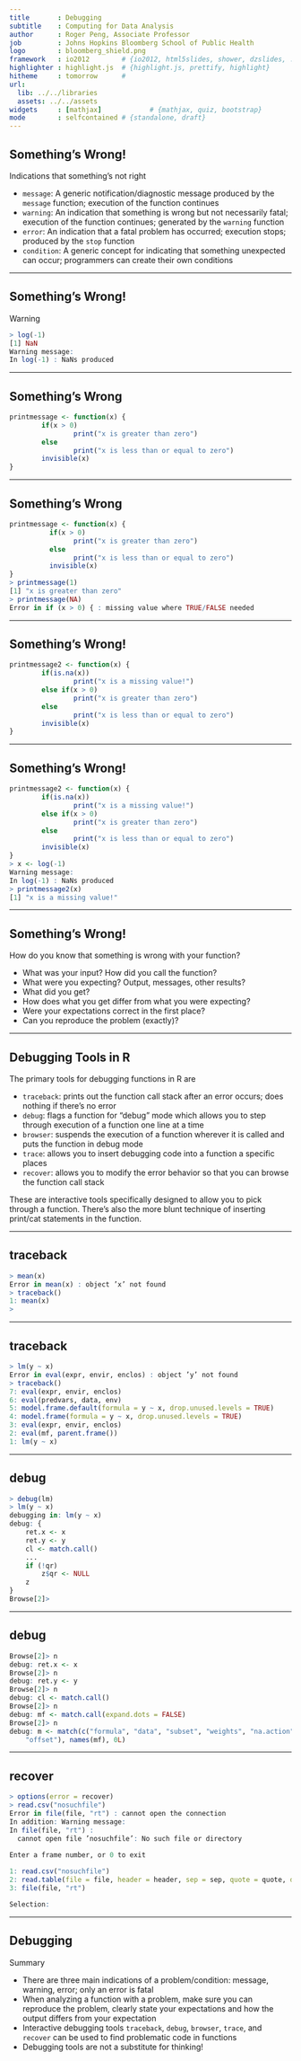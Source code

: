 ```yaml
---
title       : Debugging
subtitle    : Computing for Data Analysis
author      : Roger Peng, Associate Professor
job         : Johns Hopkins Bloomberg School of Public Health
logo        : bloomberg_shield.png
framework   : io2012        # {io2012, html5slides, shower, dzslides, ...}
highlighter : highlight.js  # {highlight.js, prettify, highlight}
hitheme     : tomorrow      # 
url:
  lib: ../../libraries
  assets: ../../assets
widgets     : [mathjax]            # {mathjax, quiz, bootstrap}
mode        : selfcontained # {standalone, draft}
---
```


## Something’s Wrong!

Indications that something’s not right
- `message`: A generic notification/diagnostic message produced by the `message` function; execution of the function continues
- `warning`: An indication that something is wrong but not necessarily fatal; execution of the function continues; generated by the `warning` function
- `error`: An indication that a fatal problem has occurred; execution stops; produced by the `stop` function
- `condition`: A generic concept for indicating that something unexpected can occur; programmers can create their own conditions

---

## Something’s Wrong!

Warning

```r
> log(-1)
[1] NaN
Warning message:
In log(-1) : NaNs produced
```

---

## Something’s Wrong

```r
printmessage <- function(x) {
        if(x > 0)
                print("x is greater than zero")
        else
                print("x is less than or equal to zero")
        invisible(x)
}
```

---

## Something’s Wrong
```r
printmessage <- function(x) {
          if(x > 0)
                print("x is greater than zero")
          else
                print("x is less than or equal to zero")
          invisible(x)
}
> printmessage(1)
[1] "x is greater than zero"
> printmessage(NA)
Error in if (x > 0) { : missing value where TRUE/FALSE needed
```

---

## Something’s Wrong!
```r
printmessage2 <- function(x) {
        if(is.na(x))
                print("x is a missing value!")
        else if(x > 0)
                print("x is greater than zero")
        else
                print("x is less than or equal to zero")
        invisible(x)
}
```

---

## Something’s Wrong!

```r
printmessage2 <- function(x) {
        if(is.na(x))
                print("x is a missing value!")
        else if(x > 0)
                print("x is greater than zero")
        else
                print("x is less than or equal to zero")
        invisible(x)
}
> x <- log(-1)
Warning message:
In log(-1) : NaNs produced
> printmessage2(x)
[1] "x is a missing value!"
```

---

## Something’s Wrong!

How do you know that something is wrong with your function? 
- What was your input? How did you call the function?
- What were you expecting? Output, messages, other results? 
- What did you get?
- How does what you get differ from what you were expecting? 
- Were your expectations correct in the first place?
- Can you reproduce the problem (exactly)?

---

## Debugging Tools in R

The primary tools for debugging functions in R are
- `traceback`: prints out the function call stack after an error occurs; does nothing if there’s no error
- `debug`: flags a function for “debug” mode which allows you to step through execution of a function one line at a time
- `browser`: suspends the execution of a function wherever it is called and puts the function in debug mode
- `trace`: allows you to insert debugging code into a function a specific places 
- `recover`: allows you to modify the error behavior so that you can browse the function call stack

These are interactive tools specifically designed to allow you to pick through a function. There’s also the more blunt technique of inserting print/cat statements in the function.

---

## traceback
```r
> mean(x)
Error in mean(x) : object ’x’ not found
> traceback()
1: mean(x)
>
```

---

## traceback
```r
> lm(y ~ x)
Error in eval(expr, envir, enclos) : object ’y’ not found
> traceback()
7: eval(expr, envir, enclos)
6: eval(predvars, data, env)
5: model.frame.default(formula = y ~ x, drop.unused.levels = TRUE)
4: model.frame(formula = y ~ x, drop.unused.levels = TRUE)
3: eval(expr, envir, enclos)
2: eval(mf, parent.frame())
1: lm(y ~ x)
```

---

## debug
```r
> debug(lm)
> lm(y ~ x)
debugging in: lm(y ~ x)
debug: {
    ret.x <- x
    ret.y <- y
    cl <- match.call()
    ...
    if (!qr)
        z$qr <- NULL 
    z
} 
Browse[2]>
```

---

## debug
```r
Browse[2]> n
debug: ret.x <- x
Browse[2]> n
debug: ret.y <- y
Browse[2]> n
debug: cl <- match.call()
Browse[2]> n
debug: mf <- match.call(expand.dots = FALSE)
Browse[2]> n
debug: m <- match(c("formula", "data", "subset", "weights", "na.action",
    "offset"), names(mf), 0L)
```

---

## recover

```r
> options(error = recover)
> read.csv("nosuchfile")
Error in file(file, "rt") : cannot open the connection
In addition: Warning message:
In file(file, "rt") :
  cannot open file ’nosuchfile’: No such file or directory
  
Enter a frame number, or 0 to exit

1: read.csv("nosuchfile")
2: read.table(file = file, header = header, sep = sep, quote = quote, dec =
3: file(file, "rt")

Selection:
```

---

## Debugging

Summary
- There are three main indications of a problem/condition: message, warning, error; only an error is fatal
- When analyzing a function with a problem, make sure you can reproduce the problem, clearly state your expectations and how the output differs from your expectation
- Interactive debugging tools `traceback`, `debug`, `browser`, `trace`, and `recover` can be used to find problematic code in functions
- Debugging tools are not a substitute for thinking!
